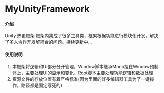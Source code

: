 # MyUnityFramework

#### 介绍
Unity 热更框架
框架内集成了很多工具类，框架根据功能进行模块化开发，解决了多人协作开发解耦合的问题。持续更新中...

#### 使用说明

1.  本框架将逻辑和UI部分分开管理，Window脚本继承Mono挂在Window预制体上，主要处理UI的显示和变化，Root脚本主要处理功能逻辑和数据处理
2.  资源文件的存放位置有着严格标准(因为里面的好多编辑器工具为了一键操作，路径都是固定写死的)